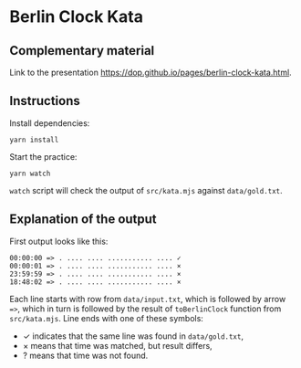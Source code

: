 # Berlin Clock Kata

## Complementary material

Link to the presentation <https://dop.github.io/pages/berlin-clock-kata.html>.

## Instructions

Install dependencies:

```
yarn install
```

Start the practice:

```
yarn watch
```

`watch` script will check the output of `src/kata.mjs` against `data/gold.txt`.

## Explanation of the output

First output looks like this:

```
00:00:00 => . .... .... ........... .... ✓
00:00:01 => . .... .... ........... .... ×
23:59:59 => . .... .... ........... .... ×
18:48:02 => . .... .... ........... .... ×
```

Each line starts with row from `data/input.txt`, which is followed by arrow `=>`, which in turn is followed by the result of `toBerlinClock` function from `src/kata.mjs`. Line ends with one of these symbols:

- ✓ indicates that the same line was found in `data/gold.txt`,
- × means that time was matched, but result differs,
- ? means that time was not found.
